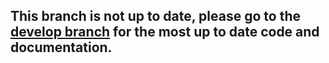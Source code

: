 ## This branch is not up to date, please go to the [develop branch](https://github.com/aks5bx/ChessOpeningRecommender/tree/develop) for the most up to date code and documentation. 


